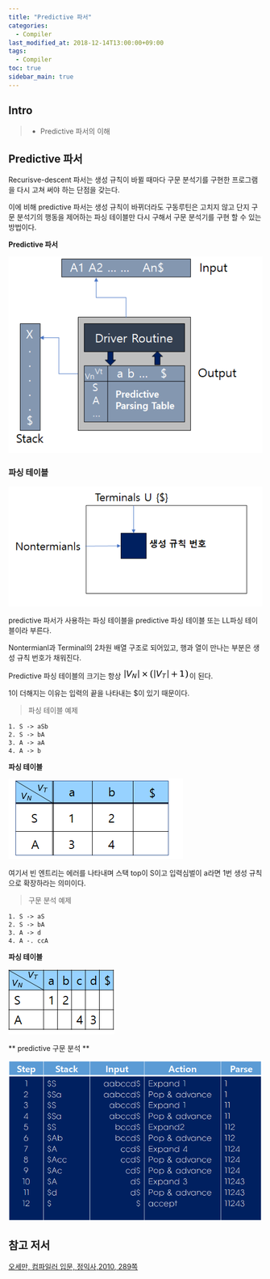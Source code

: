 ```yaml
---
title: "Predictive 파서"
categories: 
  - Compiler
last_modified_at: 2018-12-14T13:00:00+09:00
tags: 
  - Compiler 
toc: true
sidebar_main: true
---
```


## Intro

> - Predictive 파서의 이해

## Predictive 파서

Recurisve-descent 파서는 생성 규칙이 바뀔 때마다 구문 분석기를 구현한 프로그램을 다시 고쳐 써야 하는 단점을 갖는다.

이에 비해 predictive 파서는 생성 규칙이 바뀌더라도 구동루틴은 고치지 않고 단지 구문 분석기의 행동을 제어하는
파싱 테이블만 다시 구해서 구문 분석기를 구현 할 수 있는 방법이다.

**Predictive 파서**

![1](https://github.com/lesslate/lesslate.github.io/blob/master/assets/img/compiler/predictiveparser/1.png?raw=true)

### 파싱 테이블

![2](https://github.com/lesslate/lesslate.github.io/blob/master/assets/img/compiler/predictiveparser/2.png?raw=true)


predictive 파서가 사용하는 파싱 테이블을 predictive 파싱 테이블 또는 LL파싱 테이블이라 부른다.

Nontermianl과 Terminal의 2차원 배열 구조로 되어있고, 행과 열이 만나는 부분은 생성 규칙 번호가 채워진다.


Predictive 파싱 테이블의 크기는 항상 ![3](https://github.com/lesslate/lesslate.github.io/blob/master/assets/img/compiler/predictiveparser/3.png?raw=true)이 된다.

1이 더해지는 이유는 입력의 끝을 나타내는 $이 있기 때문이다.


> 파싱 테이블 예제

```
1. S -> aSb
2. S -> bA
3. A -> aA
4. A -> b
```
**파싱 테이블**

![4](https://github.com/lesslate/lesslate.github.io/blob/master/assets/img/compiler/predictiveparser/4.png?raw=true)

여기서 빈 엔트리는 에러를 나타내며 스택 top이 S이고 입력심벌이 a라면 1번 생성 규칙으로 확장하라는 의미이다.



> 구문 분석 예제

```
1. S -> aS
2. S -> bA
3. A -> d
4. A -. ccA
```

**파싱 테이블**

![6](https://github.com/lesslate/lesslate.github.io/blob/master/assets/img/compiler/predictiveparser/6.png?raw=true)

** predictive 구문 분석 **

![5](https://github.com/lesslate/lesslate.github.io/blob/master/assets/img/compiler/predictiveparser/5.png?raw=true)


## 참고 저서

[오세만, 컴파일러 입문, 정익사,2010, 289쪽](https://book.naver.com/bookdb/book_detail.nhn?bid=6324381)

